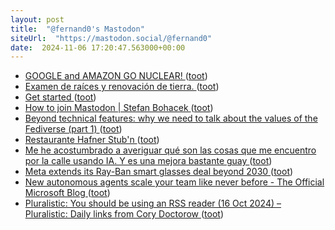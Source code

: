 ```yaml
---
layout: post
title:  "@fernand0's Mastodon"
siteUrl:  "https://mastodon.social/@fernand0"
date:  2024-11-06 17:20:47.563000+00:00
---
```

*  [GOOGLE and AMAZON GO NUCLEAR! ](https://donaldclarkplanb.blogspot.com/2024/10/google-go-nuclear.htm) ([toot](https://mastodon.social/@fernand0/113437156806487227))
*  [Examen de raíces y renovación de tierra. ](https://avecesunafoto.wordpress.com/2024/11/06/examen-de-raices-y-renovacion-de-tierra) ([toot](https://mastodon.social/@fernand0/113437129283891681))
*  [Get started ](https://readeck.org/en/star) ([toot](https://mastodon.social/@fernand0/113437013410710901))
*  [How to join Mastodon \| Stefan Bohacek ](https://stefanbohacek.com/blog/how-to-join-mastodon) ([toot](https://mastodon.social/@fernand0/113436704579479117))
*  [Beyond technical features: why we need to talk about the values of the Fediverse (part 1) ](https://blog.elenarossini.com/the-values-of-the-fediverse-ethical-social-media) ([toot](https://mastodon.social/@fernand0/113436008730327382))
*  [Restaurante  Hafner Stub'n ](https://www.flickr.com/photos/fernand0/54080256379) ([toot](https://mastodon.social/@fernand0/113435736326300005))
*  [Me he acostumbrado a averiguar qué son las cosas que me encuentro por la calle usando IA. Y es una mejora bastante guay ](https://www.xataka.com/aplicaciones/me-he-acostumbrado-a-averiguar-que-cosas-que-me-encuentro-calle-usando-ia-mejora-bastante-gua) ([toot](https://mastodon.social/@fernand0/113435709555117110))
*  [Meta extends its Ray-Ban smart glasses deal beyond 2030 ](https://www.theverge.com/2024/9/17/24247236/meta-ray-ban-smart-glasses-essilorluxottic) ([toot](https://mastodon.social/@fernand0/113435615473225254))
*  [New autonomous agents scale your team like never before - The Official Microsoft Blog ](https://blogs.microsoft.com/blog/2024/10/21/new-autonomous-agents-scale-your-team-like-never-before) ([toot](https://mastodon.social/@fernand0/113435250180493874))
*  [Pluralistic: You should be using an RSS reader (16 Oct 2024) – Pluralistic: Daily links from Cory Doctorow ](https://pluralistic.net/2024/10/16/keep-it-really-simple-stupid) ([toot](https://mastodon.social/@fernand0/113434310772800909))
